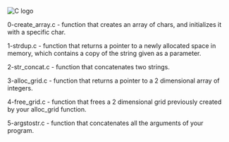![C logo](https://seeklogo.com/images/C/c-programming-language-logo-9B32D017B1-seeklogo.com.png)

0-create_array.c - function that creates an array of chars, and initializes it with a specific char.

1-strdup.c - function that returns a pointer to a newly allocated space in memory, which contains a copy of the string given as a parameter.

2-str_concat.c - function that concatenates two strings.

3-alloc_grid.c - function that returns a pointer to a 2 dimensional array of integers.

4-free_grid.c - function that frees a 2 dimensional grid previously created by your alloc_grid function.

5-argstostr.c -  function that concatenates all the arguments of your program.
